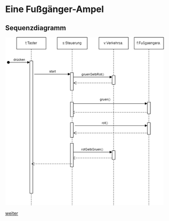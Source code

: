  <meta charset="utf-8" />
  <title>Informatik</title>
  <link rel="stylesheet" href="https://Hi2272.github.io/StyleMD.css">
 
# Eine Fußgänger-Ampel
## Sequenzdiagramm

![alt text](Sequenzdiagramm.png)

[weiter](03Lampe.html)  




